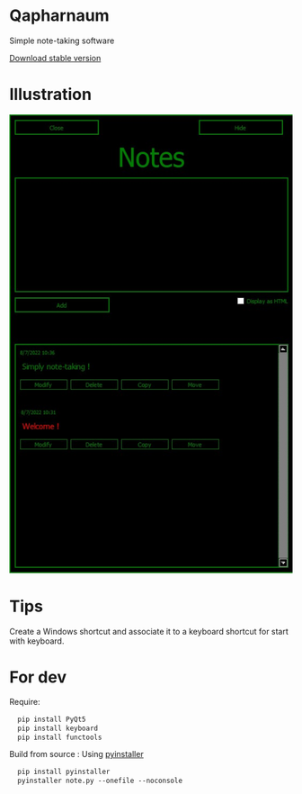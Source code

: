# Qapharnaum
Simple note-taking software

[Download stable version](https://github.com/SultanRancho/Qapharnaum/raw/main/note.exe)
# Illustration
![This is an image](screenshot.jpg)

# Tips
Create a Windows shortcut and associate it to a keyboard shortcut for start with keyboard.

# For dev
Require:
```shell
  pip install PyQt5
  pip install keyboard
  pip install functools
```
Build from source :
Using [pyinstaller](https://pypi.org/project/pyinstaller/)
```shell
  pip install pyinstaller
  pyinstaller note.py --onefile --noconsole
```
